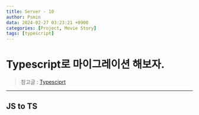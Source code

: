 ```yaml
---
title: Server - 10
author: Psmin
data: 2024-02-27 03:23:21 +0900
categories: [Project, Movie Story]
tags: [typescript]
---
```


# Typescript로 마이그레이션 해보자.

> 참고글 : [Typesciprt]()

---

## JS to TS
